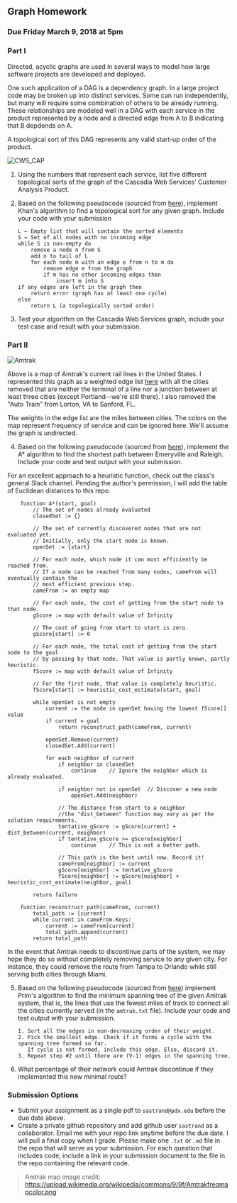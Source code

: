 ## Graph Homework
### Due Friday March 9, 2018 at 5pm

### Part I

Directed, acyclic graphs are used in several ways to model how large software projects are developed and deployed.

One such application of a DAG is a dependency graph. In a large project code may be broken up into distinct services. Some can run independently, but many will require some combination of others to be already running. These relationships are modeled well in a DAG with each service in the product represented by a node and a directed edge from A to B indicating that B depdends on A.

A topological sort of this DAG represents any valid start-up order of the product.

![CWS_CAP](https://github.com/sastrand/graph_hw/blob/master/etc/dag.png)

1. Using the numbers that represent each service, list five different topological sorts of the graph of the Cascadia Web Services' Customer Analysis Product.

2. Based on the following pseudocode (sourced from [here](https://en.wikipedia.org/wiki/Topological_sorting)), implement Khan's algorithm to find a topological sort for any given graph. Include your code with your submission

       L ← Empty list that will contain the sorted elements
       S ← Set of all nodes with no incoming edge
       while S is non-empty do
           remove a node n from S
           add n to tail of L
           for each node m with an edge e from n to m do
               remove edge e from the graph
               if m has no other incoming edges then
                   insert m into S
       if any edges are left in the graph then
           return error (graph has at least one cycle)
       else 
           return L (a topologically sorted order)

3. Test your algorithm on the Cascadia Web Services graph, include your test case and result with your submission.

### Part II

![Amtrak](https://github.com/sastrand/graph_hw/blob/master/etc/Amtrakfreqmapcolor.png)

Above is a map of Amtrak's current rail lines in the United States. I represented this graph as a weighted edge list [here](https://github.com/sastrand/graph_hw/blob/master/amtrak.txt) with all the cities removed that are neither the terminal of a line nor a junction between at least three cities (except Portland--we're still there). I also removed the "Auto Train" from Lorton, VA to Sanford, FL.

The weights in the edge list are the miles between cities. The colors on the map represent frequency of service and can be ignored here. We'll assume the graph is undirected.

4. Based on the following pseudocode (sourced from [here](https://en.wikipedia.org/wiki/A*_search_algorithm)), implement the A\* algorithm to find the shortest path between Emeryville and Raleigh. Include your code and test output with your submission.

For an excellent approach to a heuristic function, check out the class's general Slack channel. Pending the author's permission, I will add the table of Euclidean distances to this repo.

        function A*(start, goal)
            // The set of nodes already evaluated
            closedSet := {}

            // The set of currently discovered nodes that are not evaluated yet.
            // Initially, only the start node is known.
            openSet := {start}

            // For each node, which node it can most efficiently be reached from.
            // If a node can be reached from many nodes, cameFrom will eventually contain the
            // most efficient previous step.
            cameFrom := an empty map

            // For each node, the cost of getting from the start node to that node.
            gScore := map with default value of Infinity

            // The cost of going from start to start is zero.
            gScore[start] := 0

            // For each node, the total cost of getting from the start node to the goal
            // by passing by that node. That value is partly known, partly heuristic.
            fScore := map with default value of Infinity

            // For the first node, that value is completely heuristic.
            fScore[start] := heuristic_cost_estimate(start, goal)

            while openSet is not empty
                current := the node in openSet having the lowest fScore[] value
                if current = goal
                    return reconstruct_path(cameFrom, current)

                openSet.Remove(current)
                closedSet.Add(current)

                for each neighbor of current
                    if neighbor in closedSet
                        continue    // Ignore the neighbor which is already evaluated.

                    if neighbor not in openSet  // Discover a new node
                        openSet.Add(neighbor)
                    
                    // The distance from start to a neighbor
                    //the "dist_between" function may vary as per the solution requirements.
                    tentative_gScore := gScore[current] + dist_between(current, neighbor)
                    if tentative_gScore >= gScore[neighbor]
                        continue    // This is not a better path.

                    // This path is the best until now. Record it!
                    cameFrom[neighbor] := current
                    gScore[neighbor] := tentative_gScore
                    fScore[neighbor] := gScore[neighbor] + heuristic_cost_estimate(neighbor, goal) 

            return failure

        function reconstruct_path(cameFrom, current)
            total_path := [current]
            while current in cameFrom.Keys:
                current := cameFrom[current]
                total_path.append(current)
            return total_path

In the event that Amtrak needs to discontinue parts of the system, we may hope they do so without completely removing service to any given city. For instance, they could remove the route from Tampa to Orlando while still serving both cities through Miami. 

5. Based on the following pseudocode (sourced from [here](https://www.geeksforgeeks.org/greedy-algorithms-set-2-kruskals-minimum-spanning-tree-mst/)) implement Prim's algorithm to find the minimum spanning tree of the given Amtrak system, that is, the lines that use the fewest miles of track to connect all the cities currently served (in the `amtrak.txt` file). Include your code and test output with your submission.

       1. Sort all the edges in non-decreasing order of their weight.
       2. Pick the smallest edge. Check if it forms a cycle with the spanning tree formed so far. 
          If cycle is not formed, include this edge. Else, discard it.
       3. Repeat step #2 until there are (V-1) edges in the spanning tree.

6. What percentage of their network could Amtrak discontinue if they implemented this new minimal route? 

### Submission Options
* Submit your assignment as a single pdf to `sastrand@pdx.edu` before the due date above.
* Create a private github repository and add github user `sastrand` as a collaborator. Email me with your repo link anytime before the due date. I will pull a final copy when I grade. Please make one `.txt` or `.md` file in the repo that will serve as your submission. For each question that includes code, include a link in your submission document to the file in the repo containing the relevant code.

> Amtrak map image credit: https://upload.wikimedia.org/wikipedia/commons/9/9f/Amtrakfreqmapcolor.png
